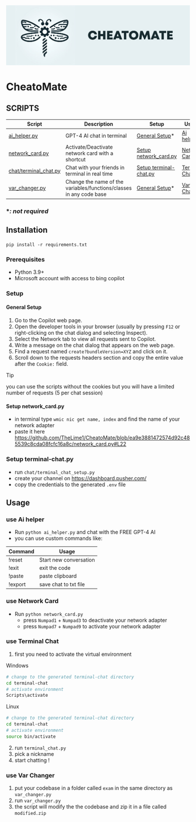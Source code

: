 ![cheatomate](https://raw.githubusercontent.com/TheLime1/CheatoMate/main/images/cheatomate.png)

# CheatoMate

## SCRIPTS

| Script                                           | Description                                                         | Setup                                            | Usage                               |
| ------------------------------------------------ | ------------------------------------------------------------------- | ------------------------------------------------ | ----------------------------------- |
| [ai_helper.py](./ai_helper.py)                   | GPT-4 AI chat in terminal                                           | [General Setup](#general-setup)*                 | [Ai helper](#use-ai-helper)         |
| [network_card.py](./network_card.py)             | Activate/Deactivate network card with a shortcut                    | [Setup network_card.py](#setup-network_cardpy)   | [Network Card](#use-network-card)   |
| [chat/terminal_chat.py](./chat/terminal_chat.py) | Chat with your friends in terminal in real time                     | [Setup terminal-chat.py](#setup-terminal-chatpy) | [Terminal Chat](#use-terminal-chat) |
| [var_changer.py](./var_changer.py)               | Change the name of the variables/functions/classes in any code base | [General Setup](#general-setup)*                 | [Var Changer](#use-var-changer)     |

### **: not required*

## Installation

`pip install -r requirements.txt`

### Prerequisites

- Python 3.9+
- Microsoft account with access to bing copilot



### Setup


#### General Setup

1. Go to the Copilot web page.
2. Open the developer tools in your browser (usually by pressing `F12` or right-clicking on the chat dialog and selecting Inspect).
3. Select the Network tab to view all requests sent to Copilot.
4. Write a message on the chat dialog that appears on the web page.
5. Find a request named `create?bundleVersion=XYZ` and click on it.
6. Scroll down to the requests headers section and copy the entire value after the `Cookie:` field.

> [!TIP]
> you can use the scripts without the cookies but you will have a limited number of requests (5 per chat session)


#### Setup network_card.py 

- in terminal type `wmic nic get name, index` and find the name of your network adapter
-  paste it here
  https://github.com/TheLime1/CheatoMate/blob/ea9e3881472574d92c485539c8cda08fcfc16a8c/network_card.py#L22



### Setup terminal-chat.py

- run `chat/terminal_chat_setup.py`
- create your channel on https://dashboard.pusher.com/
- copy the credentials to the generated `.env` file



## Usage

### use Ai helper

- Run `python ai_helper.py` and chat with the FREE GPT-4 AI
- you can use custom commands like:

| Command | Usage                  |
| ------- | ---------------------- |
| !reset  | Start new conversation |
| !exit   | exit the code          |
| !paste  | paste clipboard        |
| !export | save chat to txt file  |

### use Network Card

- Run `python network_card.py` 
  - press `Numpad1` + `Numpad3` to deactivate your network adapter
  - press `Numpad7` + `Numpad9` to activate your network adapter

### use Terminal Chat

1. first you need to activate the virtual environment


Windows

```bash
# change to the generated terminal-chat directory
cd terminal-chat
# activate environment
Scripts\activate
```



Linux

```bash
# change to the generated terminal-chat directory
cd terminal-chat
# activate environment
source bin/activate
```




2. run `terminal_chat.py`
3. pick a nickname
4. start chatting !

### use Var Changer

1. put your codebase in a folder called `exam` in the same directory as `var_changer.py`
2. run `var_changer.py`
3. the script will modify the the codebase and zip it in a file called `modified.zip`